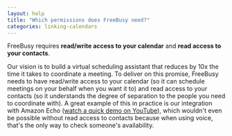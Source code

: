 ```yaml
---
layout: help
title: "Which permissions does FreeBusy need?"
categories: linking-calendars
---
```


FreeBusy requires **read/write access to your calendar** and **read access to your contacts**.

Our vision is to build a virtual scheduling assistant that reduces by 10x the time it takes to coordinate a meeting. To deliver on this promise, FreeBusy needs to have read/write access to your calendar (so it can schedule meetings on your behalf when you want it to) and read access to your contacts (so it understands the degree of separation to the people you need to coordinate with). A great example of this in practice is our integration with Amazon Echo ([watch a quick demo on YouTube](https://youtu.be/HobWYI-QYQM?t=4m10s)),  which wouldn't even be possible without read access to contacts because when using voice, that's the only way to check someone's availability.

